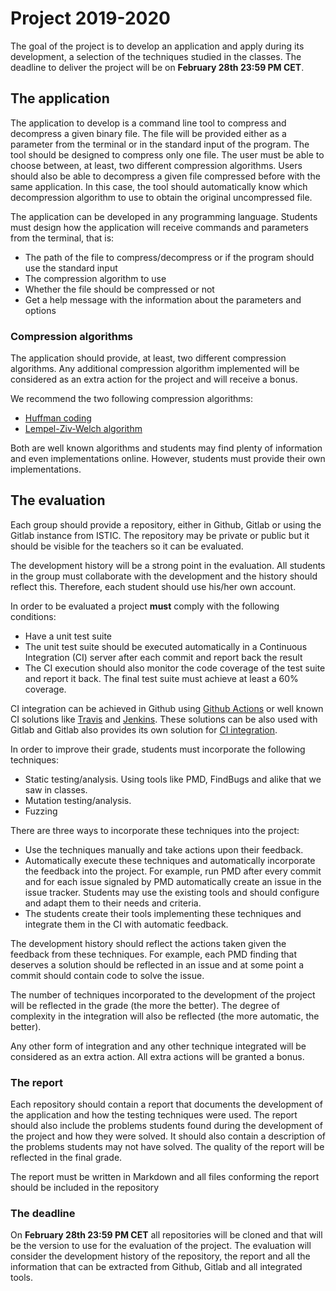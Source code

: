 # Project 2019-2020

The goal of the project is to develop an application and apply during its development, a selection of the techniques studied in the classes.
The deadline to deliver the project will be on **February 28th 23:59 PM CET**.

## The application

The application to develop is a command line tool to compress and decompress a given binary file. The file will be provided either as a parameter from the terminal or in the standard input of the program. The tool should be designed to compress only one file. The user must be able to choose between, at least, two different compression algorithms. Users should also be able to decompress a given file compressed before with the same application. In this case, the tool should automatically know which decompression algorithm to use to obtain the original uncompressed file.

The application can be developed in any programming language. Students must design how the application will receive commands and parameters from the terminal, that is:
- The path of the file to compress/decompress or if the program should use the standard input
- The compression algorithm to use
- Whether the file should be compressed or not
- Get a help message with the information about the parameters and options

### Compression algorithms

The application should provide, at least, two different compression algorithms. Any additional compression algorithm implemented will be considered as an extra action for the project and will receive a bonus.

We recommend the two following compression algorithms:

- [Huffman coding](https://en.wikipedia.org/wiki/Huffman_coding)
- [Lempel-Ziv-Welch algorithm]()

Both are well known algorithms and students may find plenty of information and even implementations online. However, students must provide their own implementations.

## The evaluation

Each group should provide a repository, either in Github, Gitlab or using the Gitlab instance from ISTIC. The repository may be private or public but it should be visible for the teachers so it can be evaluated.

The development history will be a strong point in the evaluation. All students in the group must collaborate with the development and the history should reflect this. Therefore, each student should use his/her own account.

In order to be evaluated a project **must** comply with the following conditions:

- Have a unit test suite
- The unit test suite should be executed automatically in a Continuous Integration (CI) server after each commit and report back the result
- The CI execution should also monitor the code coverage of the test suite and report it back. The final test suite must achieve at least a 60% coverage.

CI integration can be achieved in Github using [Github Actions](https://github.com/features/actions) or well known CI solutions like [Travis](https://travis-ci.org/) and [Jenkins](https://jenkins.io/). These solutions can be also used with Gitlab and Gitlab also provides its own solution for [CI integration](https://docs.gitlab.com/ee/ci/).


In order to improve their grade, students must incorporate the following techniques:

- Static testing/analysis. Using tools like PMD, FindBugs and alike that we saw in classes.
- Mutation testing/analysis.
- Fuzzing

There are three ways to incorporate these techniques into the project:
- Use the techniques manually and take actions upon their feedback.
- Automatically execute these techniques and automatically incorporate the feedback into the project. For example, run PMD after every commit and for each issue signaled by PMD automatically create an issue in the issue tracker. Students may use the existing tools and should configure and adapt them to their needs and criteria.
- The students create their tools implementing these techniques and integrate them in the CI with automatic feedback.

The development history should reflect the actions taken given the feedback from these techniques. For example, each PMD finding that deserves a solution should be reflected in an issue and at some point a commit should contain code to solve the issue.

The number of techniques incorporated to the development of the project will be reflected in the grade (the more the better). The degree of complexity in the integration will also be reflected (the more automatic, the better).

Any other form of integration and any other technique integrated will be considered as an extra action. All extra actions will be granted a bonus.

### The report

Each repository should contain a report that documents the development of the application and how the testing techniques were used. The report should also include the problems students found during the development of the project and how they were solved. It should also contain a description of the problems students may not have solved. The quality of the report will be reflected in the final grade.

The report must be written in Markdown and all files conforming the report should be included in the repository

### The deadline

On **February 28th 23:59 PM CET** all repositories will be cloned and that will be the version to use for the evaluation of the project. The evaluation will consider the development history of the repository, the report and all the information that can be extracted from Github, Gitlab and all integrated tools.
